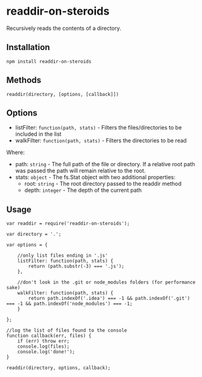 # readdir-on-steroids
Recursively reads the contents of a directory.

## Installation

	npm install readdir-on-steroids

## Methods

	readdir(directory, [options, [callback]])

## Options

 - listFilter: `function(path, stats)` - Filters the files/directories to be included in the list
 - walkFilter: `function(path, stats)` - Filters the directories to be read

Where:

 - path: `string` - The full path of the file or directory. If a relative root path was passed the path will remain relative to the root.
 - stats: `object` - The fs.Stat object with two additional properties:
	- root: `string` - The root directory passed to the readdir method
	- depth: `integer` - The depth of the current path

## Usage

	var readdir = require('readdir-on-steroids');

	var directory = '.';

	var options = {

		//only list files ending in '.js'
		listFilter: function(path, stats) {
			return (path.substr(-3) === '.js');
		},

		//don't look in the .git or node_modules folders (for performance sake)
		walkFilter: function(path, stats) {
			return path.indexOf('.idea') === -1 && path.indexOf('.git') === -1 && path.indexOf('node_modules') === -1;
		}

	};

	//log the list of files found to the console
	function callback(err, files) {
		if (err) throw err;
		console.log(files);
		console.log('done!');
	}

	readdir(directory, options, callback);

